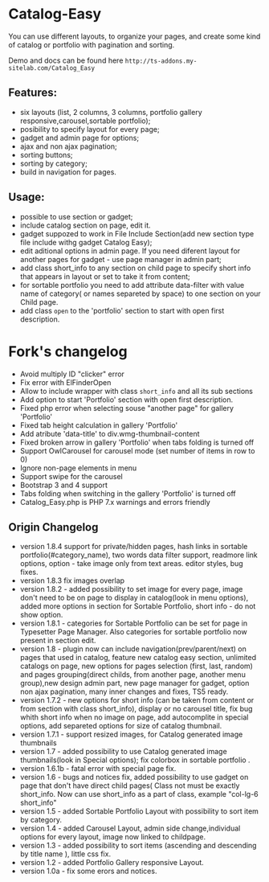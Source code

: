 # Catalog-Easy
You can use different layouts, to organize your pages, and create some kind of catalog or portfolio with pagination and sorting.

Demo and docs can be found here
`http://ts-addons.my-sitelab.com/Catalog_Easy`

## Features:
- six layouts (list, 2 columns, 3 columns, portfolio gallery responsive,carousel,sortable portfolio);
- posibility to specify layout for every page;
- gadget and admin page for options;
- ajax and non ajax pagination;
- sorting buttons;
- sorting by category;
- build in navigation for pages.

## Usage:
- possible to use section or gadget;
- include catalog section on page, edit it.
- gadget suppozed to work in File Include Section(add new section type file include withg gadget Catalog Easy);
- edit aditional options in admin page. If you need diferent layout for another pages for gadget - use page manager in admin part;
- add class short_info to any section on child page to specify short info that appears in layout or set to take it from content;
- for sortable portfolio you need to add attribute data-filter with value name of category( or names separeted by space) to one section on your Child page.
- add class `open` to the 'portfolio' section to start with open first description.
 
# Fork's changelog
- Avoid multiply ID "clicker" error
- Fix error with ElFinderOpen
- Allow to include wrapper with class `short_info` and all its sub sections
- Add option to start 'Portfolio' section with open first description.
- Fixed php error when selecting souse "another page" for gallery 'Portfolio'
- Fixed tab height calculation in gallery 'Portfolio'
- Add atribute 'data-title' to div.wmg-thumbnail-content
- Fixed broken arrow in gallery 'Portfolio' when tabs folding is turned off
- Support OwlCarousel for carousel mode (set number of items in row to 0)
- Ignore non-page elements in menu
- Support swipe for the carousel
- Bootstrap 3 and 4 support
- Tabs folding when switching in the gallery 'Portfolio' is turned off
- Catalog_Easy.php is PHP 7.x warnings and errors friendly


## Origin Changelog
- version 1.8.4 support for private/hidden pages, hash links in sortable portfolio(#category_name), two words data filter support, readmore link options, option - take image only from text areas. editor styles, bug fixes.
- version 1.8.3 fix images overlap
- version 1.8.2 - added possibility to set image for every page, image don't need to be on page to display in catalog(look in menu options), added more options in section for Sortable Portfolio, short info - do not show option.
- version 1.8.1 - categories for Sortable Portfolio can be set for page in Typesetter Page Manager. Also categories for sortable portfolio now present in section edit.
- version 1.8 - plugin now can include navigation(prev/parent/next) on pages that used in catalog, feature new catalog easy section, unlimited catalogs on page, new options for pages selection (first, last, random) and pages grouping(direct childs, from another page, another menu group),new design admin part, new page manager for gadget, option non ajax pagination, many inner changes and fixes, TS5 ready.
- version 1.7.2 - new options for short info (can be taken from content or from section with class short_info), display or no carousel title, fix bug whith short info when no image on page, add autocomplite in special options, add separeted options for size of catalog thumbnail.
- version 1.7.1 - support resized images, for Catalog generated image thumbnails
- version 1.7 - added possibility to use Catalog generated image thumbnails(look in Special options); fix colorbox in sortable portfolio .
- version 1.6.1b - fatal error with special page fix.
- version 1.6 - bugs and notices fix, added possibility to use gadget on page that don't have direct child pages(
Class not must be exactly short_info. Now can use short_info as a part of class, example "col-lg-6 short_info"
- version 1.5 - added Sortable Portfolio Layout with possibility to sort item by category.
- version 1.4 - added Carousel Layout, admin side change,individual options for every layout, image now linked to childpage.
- version 1.3 - added possibility to sort items (ascending and descending by title name ), little css fix.
- version 1.2 - added Portfolio Gallery responsive Layout.
- version 1.0a - fix some erors and notices.

